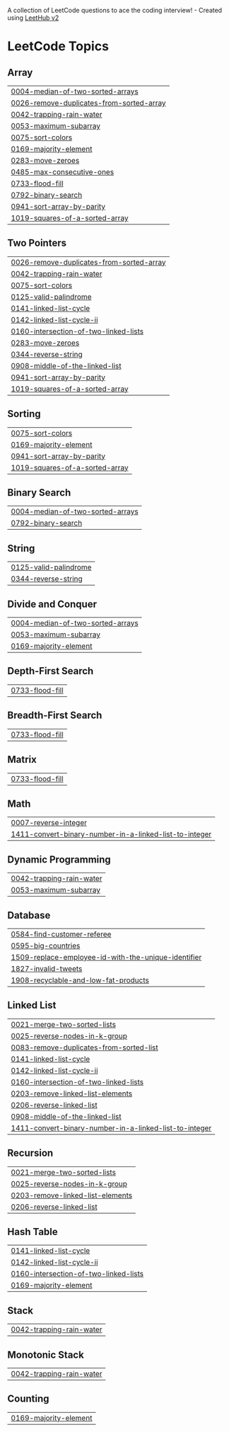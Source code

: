 A collection of LeetCode questions to ace the coding interview! - Created using [LeetHub v2](https://github.com/arunbhardwaj/LeetHub-2.0)
<!---LeetCode Topics Start-->
# LeetCode Topics
## Array
|  |
| ------- |
| [0004-median-of-two-sorted-arrays](https://github.com/Safikul99/LeetCodes/tree/master/0004-median-of-two-sorted-arrays) |
| [0026-remove-duplicates-from-sorted-array](https://github.com/Safikul99/LeetCodes/tree/master/0026-remove-duplicates-from-sorted-array) |
| [0042-trapping-rain-water](https://github.com/Safikul99/LeetCodes/tree/master/0042-trapping-rain-water) |
| [0053-maximum-subarray](https://github.com/Safikul99/LeetCodes/tree/master/0053-maximum-subarray) |
| [0075-sort-colors](https://github.com/Safikul99/LeetCodes/tree/master/0075-sort-colors) |
| [0169-majority-element](https://github.com/Safikul99/LeetCodes/tree/master/0169-majority-element) |
| [0283-move-zeroes](https://github.com/Safikul99/LeetCodes/tree/master/0283-move-zeroes) |
| [0485-max-consecutive-ones](https://github.com/Safikul99/LeetCodes/tree/master/0485-max-consecutive-ones) |
| [0733-flood-fill](https://github.com/Safikul99/LeetCodes/tree/master/0733-flood-fill) |
| [0792-binary-search](https://github.com/Safikul99/LeetCodes/tree/master/0792-binary-search) |
| [0941-sort-array-by-parity](https://github.com/Safikul99/LeetCodes/tree/master/0941-sort-array-by-parity) |
| [1019-squares-of-a-sorted-array](https://github.com/Safikul99/LeetCodes/tree/master/1019-squares-of-a-sorted-array) |
## Two Pointers
|  |
| ------- |
| [0026-remove-duplicates-from-sorted-array](https://github.com/Safikul99/LeetCodes/tree/master/0026-remove-duplicates-from-sorted-array) |
| [0042-trapping-rain-water](https://github.com/Safikul99/LeetCodes/tree/master/0042-trapping-rain-water) |
| [0075-sort-colors](https://github.com/Safikul99/LeetCodes/tree/master/0075-sort-colors) |
| [0125-valid-palindrome](https://github.com/Safikul99/LeetCodes/tree/master/0125-valid-palindrome) |
| [0141-linked-list-cycle](https://github.com/Safikul99/LeetCodes/tree/master/0141-linked-list-cycle) |
| [0142-linked-list-cycle-ii](https://github.com/Safikul99/LeetCodes/tree/master/0142-linked-list-cycle-ii) |
| [0160-intersection-of-two-linked-lists](https://github.com/Safikul99/LeetCodes/tree/master/0160-intersection-of-two-linked-lists) |
| [0283-move-zeroes](https://github.com/Safikul99/LeetCodes/tree/master/0283-move-zeroes) |
| [0344-reverse-string](https://github.com/Safikul99/LeetCodes/tree/master/0344-reverse-string) |
| [0908-middle-of-the-linked-list](https://github.com/Safikul99/LeetCodes/tree/master/0908-middle-of-the-linked-list) |
| [0941-sort-array-by-parity](https://github.com/Safikul99/LeetCodes/tree/master/0941-sort-array-by-parity) |
| [1019-squares-of-a-sorted-array](https://github.com/Safikul99/LeetCodes/tree/master/1019-squares-of-a-sorted-array) |
## Sorting
|  |
| ------- |
| [0075-sort-colors](https://github.com/Safikul99/LeetCodes/tree/master/0075-sort-colors) |
| [0169-majority-element](https://github.com/Safikul99/LeetCodes/tree/master/0169-majority-element) |
| [0941-sort-array-by-parity](https://github.com/Safikul99/LeetCodes/tree/master/0941-sort-array-by-parity) |
| [1019-squares-of-a-sorted-array](https://github.com/Safikul99/LeetCodes/tree/master/1019-squares-of-a-sorted-array) |
## Binary Search
|  |
| ------- |
| [0004-median-of-two-sorted-arrays](https://github.com/Safikul99/LeetCodes/tree/master/0004-median-of-two-sorted-arrays) |
| [0792-binary-search](https://github.com/Safikul99/LeetCodes/tree/master/0792-binary-search) |
## String
|  |
| ------- |
| [0125-valid-palindrome](https://github.com/Safikul99/LeetCodes/tree/master/0125-valid-palindrome) |
| [0344-reverse-string](https://github.com/Safikul99/LeetCodes/tree/master/0344-reverse-string) |
## Divide and Conquer
|  |
| ------- |
| [0004-median-of-two-sorted-arrays](https://github.com/Safikul99/LeetCodes/tree/master/0004-median-of-two-sorted-arrays) |
| [0053-maximum-subarray](https://github.com/Safikul99/LeetCodes/tree/master/0053-maximum-subarray) |
| [0169-majority-element](https://github.com/Safikul99/LeetCodes/tree/master/0169-majority-element) |
## Depth-First Search
|  |
| ------- |
| [0733-flood-fill](https://github.com/Safikul99/LeetCodes/tree/master/0733-flood-fill) |
## Breadth-First Search
|  |
| ------- |
| [0733-flood-fill](https://github.com/Safikul99/LeetCodes/tree/master/0733-flood-fill) |
## Matrix
|  |
| ------- |
| [0733-flood-fill](https://github.com/Safikul99/LeetCodes/tree/master/0733-flood-fill) |
## Math
|  |
| ------- |
| [0007-reverse-integer](https://github.com/Safikul99/LeetCodes/tree/master/0007-reverse-integer) |
| [1411-convert-binary-number-in-a-linked-list-to-integer](https://github.com/Safikul99/LeetCodes/tree/master/1411-convert-binary-number-in-a-linked-list-to-integer) |
## Dynamic Programming
|  |
| ------- |
| [0042-trapping-rain-water](https://github.com/Safikul99/LeetCodes/tree/master/0042-trapping-rain-water) |
| [0053-maximum-subarray](https://github.com/Safikul99/LeetCodes/tree/master/0053-maximum-subarray) |
## Database
|  |
| ------- |
| [0584-find-customer-referee](https://github.com/Safikul99/LeetCodes/tree/master/0584-find-customer-referee) |
| [0595-big-countries](https://github.com/Safikul99/LeetCodes/tree/master/0595-big-countries) |
| [1509-replace-employee-id-with-the-unique-identifier](https://github.com/Safikul99/LeetCodes/tree/master/1509-replace-employee-id-with-the-unique-identifier) |
| [1827-invalid-tweets](https://github.com/Safikul99/LeetCodes/tree/master/1827-invalid-tweets) |
| [1908-recyclable-and-low-fat-products](https://github.com/Safikul99/LeetCodes/tree/master/1908-recyclable-and-low-fat-products) |
## Linked List
|  |
| ------- |
| [0021-merge-two-sorted-lists](https://github.com/Safikul99/LeetCodes/tree/master/0021-merge-two-sorted-lists) |
| [0025-reverse-nodes-in-k-group](https://github.com/Safikul99/LeetCodes/tree/master/0025-reverse-nodes-in-k-group) |
| [0083-remove-duplicates-from-sorted-list](https://github.com/Safikul99/LeetCodes/tree/master/0083-remove-duplicates-from-sorted-list) |
| [0141-linked-list-cycle](https://github.com/Safikul99/LeetCodes/tree/master/0141-linked-list-cycle) |
| [0142-linked-list-cycle-ii](https://github.com/Safikul99/LeetCodes/tree/master/0142-linked-list-cycle-ii) |
| [0160-intersection-of-two-linked-lists](https://github.com/Safikul99/LeetCodes/tree/master/0160-intersection-of-two-linked-lists) |
| [0203-remove-linked-list-elements](https://github.com/Safikul99/LeetCodes/tree/master/0203-remove-linked-list-elements) |
| [0206-reverse-linked-list](https://github.com/Safikul99/LeetCodes/tree/master/0206-reverse-linked-list) |
| [0908-middle-of-the-linked-list](https://github.com/Safikul99/LeetCodes/tree/master/0908-middle-of-the-linked-list) |
| [1411-convert-binary-number-in-a-linked-list-to-integer](https://github.com/Safikul99/LeetCodes/tree/master/1411-convert-binary-number-in-a-linked-list-to-integer) |
## Recursion
|  |
| ------- |
| [0021-merge-two-sorted-lists](https://github.com/Safikul99/LeetCodes/tree/master/0021-merge-two-sorted-lists) |
| [0025-reverse-nodes-in-k-group](https://github.com/Safikul99/LeetCodes/tree/master/0025-reverse-nodes-in-k-group) |
| [0203-remove-linked-list-elements](https://github.com/Safikul99/LeetCodes/tree/master/0203-remove-linked-list-elements) |
| [0206-reverse-linked-list](https://github.com/Safikul99/LeetCodes/tree/master/0206-reverse-linked-list) |
## Hash Table
|  |
| ------- |
| [0141-linked-list-cycle](https://github.com/Safikul99/LeetCodes/tree/master/0141-linked-list-cycle) |
| [0142-linked-list-cycle-ii](https://github.com/Safikul99/LeetCodes/tree/master/0142-linked-list-cycle-ii) |
| [0160-intersection-of-two-linked-lists](https://github.com/Safikul99/LeetCodes/tree/master/0160-intersection-of-two-linked-lists) |
| [0169-majority-element](https://github.com/Safikul99/LeetCodes/tree/master/0169-majority-element) |
## Stack
|  |
| ------- |
| [0042-trapping-rain-water](https://github.com/Safikul99/LeetCodes/tree/master/0042-trapping-rain-water) |
## Monotonic Stack
|  |
| ------- |
| [0042-trapping-rain-water](https://github.com/Safikul99/LeetCodes/tree/master/0042-trapping-rain-water) |
## Counting
|  |
| ------- |
| [0169-majority-element](https://github.com/Safikul99/LeetCodes/tree/master/0169-majority-element) |
<!---LeetCode Topics End-->